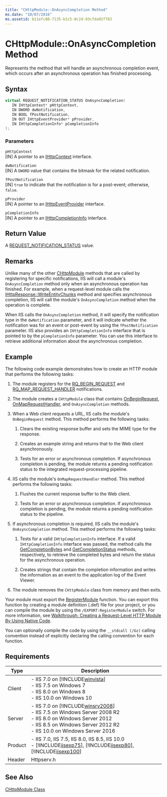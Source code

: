 ```yaml
---
title: "CHttpModule::OnAsyncCompletion Method"
ms.date: "10/07/2016"
ms.assetid: b11efc80-7135-b1c5-0c2d-93cfda92f783
---
```

# CHttpModule::OnAsyncCompletion Method
Represents the method that will handle an asynchronous completion event, which occurs after an asynchronous operation has finished processing.  
  
## Syntax  
  
```cpp  
virtual REQUEST_NOTIFICATION_STATUS OnAsyncCompletion(  
   IN IHttpContext* pHttpContext,  
   IN DWORD dwNotification,  
   IN BOOL fPostNotification,  
   IN OUT IHttpEventProvider* pProvider,  
   IN IHttpCompletionInfo* pCompletionInfo  
);  
```  
  
### Parameters  
 `pHttpContext`  
 [IN] A pointer to an [IHttpContext](../../web-development-reference/native-code-api-reference/ihttpcontext-interface.md) interface.  
  
 `dwNotification`  
 [IN] A `DWORD` value that contains the bitmask for the related notification.  
  
 `fPostNotification`  
 [IN] `true` to indicate that the notification is for a post-event; otherwise, `false`.  
  
 `pProvider`  
 [IN] A pointer to an [IHttpEventProvider](../../web-development-reference/native-code-api-reference/ihttpeventprovider-interface.md) interface.  
  
 `pCompletionInfo`  
 [IN] A pointer to an [IHttpCompletionInfo](../../web-development-reference/native-code-api-reference/ihttpcompletioninfo-interface.md) interface.  
  
## Return Value  
 A [REQUEST_NOTIFICATION_STATUS](../../web-development-reference/native-code-api-reference/request-notification-status-enumeration.md) value.  
  
## Remarks  
 Unlike many of the other [CHttpModule](../../web-development-reference/native-code-api-reference/chttpmodule-class.md) methods that are called by registering for specific notifications, IIS will call a module's `OnAsyncCompletion` method only when an asynchronous operation has finished. For example, when a request-level module calls the [IHttpResponse::WriteEntityChunks](../../web-development-reference/native-code-api-reference/ihttpresponse-writeentitychunks-method.md) method and specifies asynchronous completion, IIS will call the module's `OnAsyncCompletion` method when the operation is complete.  
  
 When IIS calls the `OnAsyncCompletion` method, it will specify the notification type in the `dwNotification` parameter, and it will indicate whether the notification was for an event or post-event by using the `fPostNotification` parameter. IIS also provides an `IHttpCompletionInfo` interface that is pointed to by the `pCompletionInfo` parameter. You can use this interface to retrieve additional information about the asynchronous completion.  
  
## Example  
 The following code example demonstrates how to create an HTTP module that performs the following tasks:  
  
1.  The module registers for the [RQ_BEGIN_REQUEST](../../web-development-reference/native-code-api-reference/request-processing-constants.md) and [RQ_MAP_REQUEST_HANDLER](../../web-development-reference/native-code-api-reference/request-processing-constants.md) notifications.  
  
2.  The module creates a `CHttpModule` class that contains [OnBeginRequest](../../web-development-reference/native-code-api-reference/chttpmodule-onbeginrequest-method.md), [OnMapRequestHandler](../../web-development-reference/native-code-api-reference/chttpmodule-onmaprequesthandler-method.md), and `OnAsyncCompletion` methods.  
  
3.  When a Web client requests a URL, IIS calls the module's `OnBeginRequest` method. This method performs the following tasks:  
  
    1.  Clears the existing response buffer and sets the MIME type for the response.  
  
    2.  Creates an example string and returns that to the Web client asynchronously.  
  
    3.  Tests for an error or asynchronous completion. If asynchronous completion is pending, the module returns a pending notification status to the integrated request-processing pipeline.  
  
4.  IIS calls the module's `OnMapRequestHandler` method. This method performs the following tasks:  
  
    1.  Flushes the current response buffer to the Web client.  
  
    2.  Tests for an error or asynchronous completion. If asynchronous completion is pending, the module returns a pending notification status to the pipeline.  
  
5.  If asynchronous completion is required, IIS calls the module's `OnAsyncCompletion` method. This method performs the following tasks:  
  
    1.  Tests for a valid `IHttpCompletionInfo` interface. If a valid `IHttpCompletionInfo` interface was passed, the method calls the [GetCompletionBytes](../../web-development-reference/native-code-api-reference/ihttpcompletioninfo-getcompletionbytes-method.md) and [GetCompletionStatus](../../web-development-reference/native-code-api-reference/ihttpcompletioninfo-getcompletionstatus-method.md) methods, respectively, to retrieve the completed bytes and return the status for the asynchronous operation.  
  
    2.  Creates strings that contain the completion information and writes the information as an event to the application log of the Event Viewer.  
  
6.  The module removes the `CHttpModule` class from memory and then exits.  
  
<!-- TODO: review snippet reference  [!CODE [IHttpCompletionInfoIHttpCompletionInfo#1](IHttpCompletionInfoIHttpCompletionInfo#1)]  -->  
  
 Your module must export the [RegisterModule](../../web-development-reference/native-code-api-reference/pfn-registermodule-function.md) function. You can export this function by creating a module definition (.def) file for your project, or you can compile the module by using the `/EXPORT:RegisterModule` switch. For more information, see [Walkthrough: Creating a Request-Level HTTP Module By Using Native Code](../../web-development-reference/native-code-development-overview/walkthrough-creating-a-request-level-http-module-by-using-native-code.md).  
  
 You can optionally compile the code by using the `__stdcall (/Gz)` calling convention instead of explicitly declaring the calling convention for each function.  
  
## Requirements  
  
|Type|Description|  
|----------|-----------------|  
|Client|-   IIS 7.0 on [!INCLUDE[winvista](../../wmi-provider/includes/winvista-md.md)]<br />-   IIS 7.5 on Windows 7<br />-   IIS 8.0 on Windows 8<br />-   IIS 10.0 on Windows 10|  
|Server|-   IIS 7.0 on [!INCLUDE[winsrv2008](../../wmi-provider/includes/winsrv2008-md.md)]<br />-   IIS 7.5 on Windows Server 2008 R2<br />-   IIS 8.0 on Windows Server 2012<br />-   IIS 8.5 on Windows Server 2012 R2<br />-   IIS 10.0 on Windows Server 2016|  
|Product|-   IIS 7.0, IIS 7.5, IIS 8.0, IIS 8.5, IIS 10.0<br />-   [!INCLUDE[iisexp75](../../web-development-reference/native-code-api-reference/includes/iisexp75-md.md)], [!INCLUDE[iisexp80](../../web-development-reference/native-code-api-reference/includes/iisexp80-md.md)], [!INCLUDE[iisexp100](../../web-development-reference/native-code-api-reference/includes/iisexp100-md.md)]|  
|Header|Httpserv.h|  
  
## See Also  
 [CHttpModule Class](../../web-development-reference/native-code-api-reference/chttpmodule-class.md)